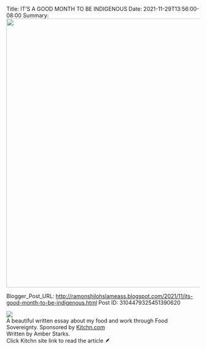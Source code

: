 Title: IT’S A GOOD MONTH TO BE INDIGENOUS 
Date: 2021-11-29T13:56:00-08:00
Summary: <img src="https://blogger.googleusercontent.com/img/b/R29vZ2xl/AVvXsEiZDW7MxDMPTfi2MvpuNjQeg23vAzsPhSrSR6XC4jjIRyA1zvbltYiIRb7SWPu-ZaeVQPjpggfzHPJLdqCDljLkmMUDCVb8O2kDq3QWL785DU87xx3riYih2ARLUWTISC_fAZeDxwz4tZsZMM45gUEsMhSuFCFHnt5i3M4cKG4q8_f8P7Jd5MIU5zU/w315-h394/A1FDABFF-0D1F-4421-9A22-0BB78DE44ACB.webp" width="700">

Blogger_Post_URL: http://ramonshilohslameass.blogspot.com/2021/11/its-good-month-to-be-indigenous.html
Post ID: 3104479325451390620
 

[![](https://blogger.googleusercontent.com/img/b/R29vZ2xl/AVvXsEiZDW7MxDMPTfi2MvpuNjQeg23vAzsPhSrSR6XC4jjIRyA1zvbltYiIRb7SWPu-ZaeVQPjpggfzHPJLdqCDljLkmMUDCVb8O2kDq3QWL785DU87xx3riYih2ARLUWTISC_fAZeDxwz4tZsZMM45gUEsMhSuFCFHnt5i3M4cKG4q8_f8P7Jd5MIU5zU/w315-h394/A1FDABFF-0D1F-4421-9A22-0BB78DE44ACB.webp)](https://blogger.googleusercontent.com/img/b/R29vZ2xl/AVvXsEiZDW7MxDMPTfi2MvpuNjQeg23vAzsPhSrSR6XC4jjIRyA1zvbltYiIRb7SWPu-ZaeVQPjpggfzHPJLdqCDljLkmMUDCVb8O2kDq3QWL785DU87xx3riYih2ARLUWTISC_fAZeDxwz4tZsZMM45gUEsMhSuFCFHnt5i3M4cKG4q8_f8P7Jd5MIU5zU/s913/A1FDABFF-0D1F-4421-9A22-0BB78DE44ACB.webp)  
A beautiful written essay about my food and work through Food Sovereignty. Sponsored by [Kitchn.com](https://www.thekitchn.com/ramon-shiloh-profile-23230049)  
Written by Amber Starks.  
Click Kitchn site link to read the article 🪶  
  

